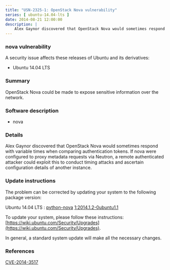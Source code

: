 ```yaml
---
title: "USN-2325-1: OpenStack Nova vulnerability"
series: [ ubuntu-14.04-lts ]
date: 2014-08-21 12:00:00
description: |
    Alex Gaynor discovered that OpenStack Nova would sometimes respond with variable times when comparing authentication tokens. If nova were configured to proxy metadata requests via Neutron, a remote authenticated attacker could exploit this to conduct timing attacks and ascertain configuration details of another instance. 
--- 
```

 
### nova vulnerability

A security issue affects these releases of Ubuntu and its derivatives:

* Ubuntu 14.04 LTS

### Summary

OpenStack Nova could be made to expose sensitive information over the network.

### Software description

* nova 

### Details

Alex Gaynor discovered that OpenStack Nova would sometimes respond with variable times when comparing authentication tokens. If nova were configured to proxy metadata requests via Neutron, a remote authenticated attacker could exploit this to conduct timing attacks and ascertain configuration details of another instance. 

### Update instructions

The problem can be corrected by updating your system to the following package version:

Ubuntu 14.04 LTS
 : [python-nova](https://launchpad.net/ubuntu/+source/nova) <span> [1:2014.1.2-0ubuntu1.1](https://launchpad.net/ubuntu/+source/nova/1:2014.1.2-0ubuntu1.1) </span> 

To update your system, please follow these instructions: [https://wiki.ubuntu.com/Security/Upgrades](https://wiki.ubuntu.com/Security/Upgrades).

In general, a standard system update will make all the necessary changes. 

### References

 [CVE-2014-3517](http://people.ubuntu.com/~ubuntu-security/cve/CVE-2014-3517)
 
